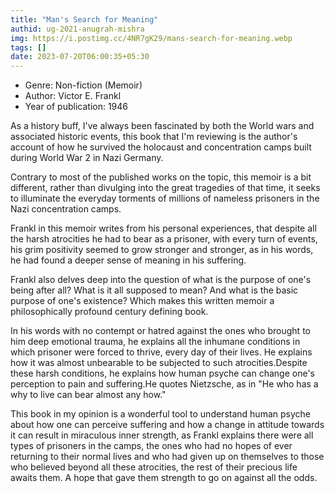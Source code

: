 ```yaml
---
title: "Man's Search for Meaning"
authid: ug-2021-anugrah-mishra
img: https://i.postimg.cc/4NR7gK29/mans-search-for-meaning.webp
tags: []
date: 2023-07-20T06:00:35+05:30
---
```


- Genre: Non-fiction (Memoir)
- Author: Victor E. Frankl
- Year of publication: 1946

As a history buff, I've always been fascinated by both the World wars and associated historic events, this book that I'm reviewing is the author's account of how he survived the holocaust and concentration camps built during World War 2 in Nazi Germany.

Contrary to most of the published works on the topic, this memoir is a bit different, rather than divulging into the great tragedies of that time, it seeks to illuminate the everyday torments of millions of nameless prisoners in the Nazi concentration camps.

Frankl in this memoir writes from his personal experiences, that despite all the harsh atrocities he had to bear as a prisoner, with every turn of events, his grim positivity seemed to grow stronger and stronger, as in his words, he had found a deeper sense of meaning in his suffering.

Frankl also delves deep into the question of what is the purpose of one's being after all? What is it all supposed to mean? And what is the basic purpose of one's existence? Which makes this written memoir a philosophically profound century defining book.

In his words with no contempt or hatred against the ones who brought to him deep emotional trauma, he explains all the inhumane conditions in which prisoner were forced to thrive, every day of their lives. He explains how it was almost unbearable to be subjected to such atrocities.Despite these harsh conditions, he explains how human psyche can change one's perception to pain and suffering.He quotes Nietzsche, as in "He who has a why to live can bear almost any how."

This book in my opinion is a wonderful tool to understand human psyche about how one can perceive suffering and how a change in attitude towards it can result in miraculous inner strength, as Frankl explains there were all types of prisoners in the camps, the ones who had no hopes of ever returning to their normal lives and who had given up on themselves to those who believed beyond all these atrocities, the rest of their precious life awaits them. A hope that gave them strength to go on against all the odds.